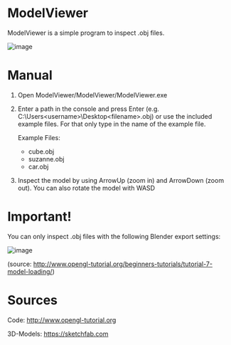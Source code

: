 # ModelViewer
ModelViewer is a simple program to inspect .obj files.

![image](https://user-images.githubusercontent.com/93867224/211090470-26b7c7ea-3643-46fa-adee-81f0c6142008.png)


# Manual
1. Open ModelViewer/ModelViewer/ModelViewer.exe
2. Enter a path in the console and press Enter (e.g. C:\Users\<username>\Desktop\<filename>.obj)
   or use the included example files. For that only type in the name of the example file.
   
   Example Files:
   - cube.obj
   - suzanne.obj
   - car.obj
3. Inspect the model by using ArrowUp (zoom in) and ArrowDown (zoom out). You can also rotate the
   model with WASD 
   
# Important!
You can only inspect .obj files with the following Blender export settings:

![image](https://user-images.githubusercontent.com/93867224/211086787-b492d528-6c12-4bcf-9f4b-6cc12556c060.png)

(source: http://www.opengl-tutorial.org/beginners-tutorials/tutorial-7-model-loading/)
   
# Sources
Code: http://www.opengl-tutorial.org

3D-Models: https://sketchfab.com


